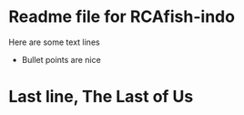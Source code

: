 # Readme file for RCAfish-indo
Here are some text lines
* Bullet points are nice
# Last line, The Last of Us
